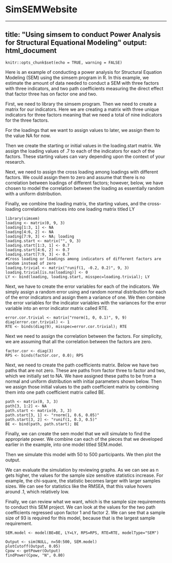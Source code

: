 # SimSEMWebsite
---
title: "Using simsem to conduct Power Analysis for Structural Equational Modeling"
output: html_document
---

```{r setup, include=FALSE}
knitr::opts_chunk$set(echo = TRUE, warning = FALSE)
```
Here is an example of conducting a power analysis for Structural Equation Modeling (SEM) using the simsem program in R.  In this example, we estimate the amount of data needed to conduct a SEM with three factors with three indicators, and two path coefficients measuring the direct effect that factor three has on factor one and two.

First, we need to library the simsem program.  Then we need to create a matrix for our indicators.  Here we are creating a matrix with three unique indicators for three factors meaning that we need a total of nine indicators for the three factors.  

For the loadings that we want to assign values to later, we assign them to the value NA for now.

Then we create the starting or initial values in the loading.start matrix.  We assign the loading values of .7 to each of the indicators for each of the factors.  These starting values can vary depending upon the context of your research.

Next, we need to assign the cross loading among loadings with different factors.  We could assign them to zero and assume that there is no correlation between loadings of different factors; however, below, we have chosen to model the correlation between the loading as essentially random with a uniform distribution.

Finally, we combine the loading matrix, the starting values, and the cross-loading correlations matrices into one loading matrix titled LY

```{r, message=FALSE, warning=FALSE}
library(simsem)
loading <- matrix(0, 9, 3)
loading[1:3, 1] <- NA
loading[4:6, 2] <- NA
loading[7:9, 3] <- NA; loading
loading.start <- matrix("", 9, 3)
loading.start[1:3, 1] <- 0.7
loading.start[4:6, 2] <- 0.7
loading.start[7:9, 3] <- 0.7
#Cross loading or loadings among indicators of different factors are random instead of zero
loading.trivial <- matrix("runif(1, -0.2, 0.2)", 9, 3)
loading.trivial[is.na(loading)] <- 0
LY <- bind(loading, loading.start, misspec=loading.trivial); LY
```
Next, we have to create the error variables for each of the indicators.  We simply assign a random error using and random normal distribution for each of the error indicators and assign them a variance of one.  We then combine the error variables for the indicator variables with the variances for the error variable into an error indicator matrix called RTE.
```{r, message=FALSE, warning=FALSE}
error.cor.trivial <- matrix("rnorm(1, 0, 0.1)", 9, 9)
diag(error.cor.trivial) <- 1
RTE <- binds(diag(9), misspec=error.cor.trivial); RTE
```
Next we need to assign the correlation between the factors.  For simplicity, we are assuming that all the correlation between the factors are zero.
```{r, message=FALSE, warning=FALSE}
factor.cor <- diag(3)
RPS <- binds(factor.cor, 0.0); RPS
```
Next, we need to create the path coefficients matrix.  Below we have two paths that are not zero.  These are paths from factor three to factor and two, which we initially set to NA. We have assigned these paths to be from a normal and uniform distribution with initial parameters shown below.  Then we assign those initial values to the path coefficient matrix by combining them into one path coefficient matrix called BE.  
```{r, message=FALSE, warning=FALSE}
path <- matrix(0, 3, 3)
path[3, 1:2] <- NA
path.start <- matrix(0, 3, 3)
path.start[3, 1] <- "rnorm(1, 0.6, 0.05)"
path.start[3, 2] <- "runif(1, 0.3, 0.5)"
BE <- bind(path, path.start); BE

```
Finally, we can create the sem model that we will simulate to find the appropriate power.  We combine can each of the pieces that we developed earlier in the example, into one model titled SEM.model.

Then we simulate this model with 50 to 500 participants.  We then plot the output.

We can evaluate the simulation by reviewing graphs.  As we can see as n gets higher, the values for the sample size sensitive statistics increase.  For example, the chi-square, the statistic becomes larger with larger samples sizes.  We can see for statistics like the RMSEA, that this value hovers around .1, which relatively low.  

Finally, we can review what we want, which is the sample size requirements to conduct this SEM project.  We can look at the values for the two path coefficients regressed upon factor 1 and factor 2.  We can see that a sample size of 93 is required for this model, because that is the largest sample requirement. 

```{r, message=FALSE, warning=FALSE}
SEM.model <- model(BE=BE, LY=LY, RPS=RPS, RTE=RTE, modelType="SEM")

Output <- sim(NULL, n=50:500, SEM.model) 
plotCutoff(Output, 0.05)
Cpow <- getPower(Output)
findPower(Cpow, "N", 0.80)
```

